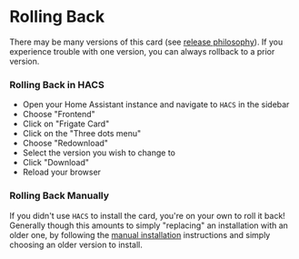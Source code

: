 # Rolling Back

There may be many versions of this card (see [release philosophy](./developing.md?id=release-philosophy)). If you experience trouble with one version, you can always rollback to a prior version.

### Rolling Back in HACS

- Open your Home Assistant instance and navigate to `HACS` in the sidebar
- Choose "Frontend"
- Click on "Frigate Card"
- Click on the "Three dots menu"
- Choose "Redownload"
- Select the version you wish to change to
- Click "Download"
- Reload your browser

[](./common/rename-hacs.md ':include')

### Rolling Back Manually

If you didn't use `HACS` to install the card, you're on your own to roll it
back! Generally though this amounts to simply "replacing" an installation with
an older one, by following the [manual
installation](./advanced-installation.md?id=manual-installation) instructions
and simply choosing an older version to install.
